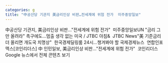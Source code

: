 ```yaml
---
categories: g
title: "中공산당 기관지 美금리인상 비판…전세계에 위험 전가  미주중앙일보"
---
```

中공산당 기관지, 美금리인상 비판…"전세계에 위험 전가"&nbsp;&nbsp;미주중앙일보UN "금리 그만 올려라" 촉구에도…멈출 생각 없는 미국 / JTBC 아침&&nbsp;&nbsp;JTBC News"美 기준금리 더 올리면 개도국 치명상"&nbsp;&nbsp;한국경제딜링룸 24시…챙겨봐야 할 국제경제뉴스&nbsp;&nbsp;연합인포맥스[코인리더스] 中 인민일보, 美금리인상 비판…"전세계에 위험 전가"&nbsp;&nbsp;코인리더스Google 뉴스에서 전체 콘텐츠 보기